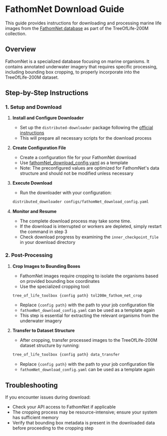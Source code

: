 # FathomNet Download Guide

This guide provides instructions for downloading and processing marine life images from the [FathomNet database](https://database.fathomnet.org/fathomnet/#/) as part of the TreeOfLife-200M collection.

## Overview

FathomNet is a specialized database focusing on marine organisms. It contains annotated underwater imagery that requires specific processing, including bounding box cropping, to properly incorporate into the TreeOfLife-200M dataset.

## Step-by-Step Instructions

### 1. Setup and Download

1. **Install and Configure Downloader**
   - Set up the `distributed-downloader` package following the [official instructions](https://github.com/Imageomics/distributed-downloader/blob/9ef8b0d297f7a868fac31b2b9c3d5f3aa5533472/docs/scripts_README.md)
   - This will prepare all necessary scripts for the download process

2. **Create Configuration File**
   - Create a configuration file for your FathomNet download
   - Use [fathomNet_download_config.yaml](../config/tree_of_life_200M/fathomNet_download_config.yaml) as a template
   - Note: The preconfigured values are optimized for FathomNet's data structure and should not be modified unless necessary

3. **Execute Download**
   - Run the downloader with your configuration:

   ```bash
   distributed_downloader configs/fathomNet_download_config.yaml
   ```

4. **Monitor and Resume**
   - The complete download process may take some time.
   - If the download is interrupted or workers are depleted, simply restart the command in step 3
   - Check download progress by examining the `inner_checkpoint_file` in your download directory

### 2. Post-Processing

1. **Crop Images to Bounding Boxes**
   - FathomNet images require cropping to isolate the organisms based on provided bounding box coordinates
   - Use the specialized cropping tool:

   ```bash
   tree_of_life_toolbox {config path} tol200m_fathom_net_crop
   ```

   - Replace `{config path}` with the path to your job configuration file
   - `fathomNet_download_config.yaml` can be used as a template again
   - This step is essential for extracting the relevant organisms from the underwater imagery

2. **Transfer to Dataset Structure**
   - After cropping, transfer processed images to the TreeOfLife-200M dataset structure by running:

   ```bash
   tree_of_life_toolbox {config path} data_transfer
   ```

   - Replace `{config path}` with the path to your job configuration file
   - `fathomNet_download_config.yaml` can be used as a template again

## Troubleshooting

If you encounter issues during download:

- Check your API access to FathomNet if applicable
- The cropping process may be resource-intensive; ensure your system has sufficient memory
- Verify that bounding box metadata is present in the downloaded data before proceeding to the cropping step
